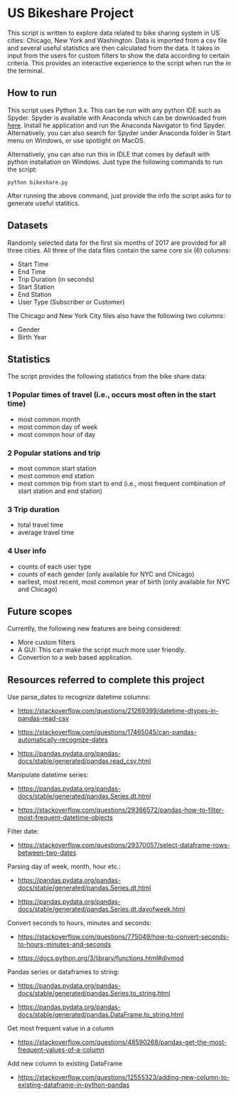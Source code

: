 # US Bikeshare Project

This script is written to explore data related to bike sharing system in US cities: Chicago, New York and Washington. Data is imported from a csv file and several useful statistics are then calculated from the data. It takes in input from the users for custom filters to show the data according to certain criteria. This provides an interactive experience to the script when run the in the terminal.

## How to run

This script uses Python 3.x. This can be run with any python IDE such as Spyder. Spyder is available with Anaconda which can be downloaded from [here](https://www.anaconda.com/download/). Install he application and run the Anaconda Navigator to find Spyder. Alternatively, you can also search for Spyder under Anaconda folder in Start menu on Windows, or use spotlight on MacOS.

Alternatively, you can also run this in IDLE that comes by default with python installation on Windows. Just type the following commands to run the script:

`python bikeshare.py`

After running the above command, just provide the info the script asks for to generate useful statitics.

## Datasets

Randomly selected data for the first six months of 2017 are provided for all three cities. All three of the data files contain the same core six (6) columns:

- Start Time
- End Time
- Trip Duration (in seconds)
- Start Station
- End Station
- User Type (Subscriber or Customer)

The Chicago and New York City files also have the following two columns:

- Gender
- Birth Year

## Statistics

The script provides the following statistics from the bike share data:

### 1 Popular times of travel (i.e., occurs most often in the start time)

- most common month
- most common day of week
- most common hour of day

### 2 Popular stations and trip

- most common start station
- most common end station
- most common trip from start to end (i.e., most frequent combination of start station and end station)

### 3 Trip duration

- total travel time
- average travel time

### 4 User info

- counts of each user type
- counts of each gender (only available for NYC and Chicago)
- earliest, most recent, most common year of birth (only available for NYC and Chicago)

## Future scopes

Currently, the following new features are being considered:

- More custom filters
- A GUI: This can make the script much more user friendly.
- Convertion to a web based application.

## Resources referred to complete this project

Use parse_dates to recognize datetime columns:

- <https://stackoverflow.com/questions/21269399/datetime-dtypes-in-pandas-read-csv>

- <https://stackoverflow.com/questions/17465045/can-pandas-automatically-recognize-dates>

- <https://pandas.pydata.org/pandas-docs/stable/generated/pandas.read_csv.html>

Manipulate datetime series:

- <https://pandas.pydata.org/pandas-docs/stable/generated/pandas.Series.dt.html>

- <https://stackoverflow.com/questions/29366572/pandas-how-to-filter-most-frequent-datetime-objects>

Filter date:

- <https://stackoverflow.com/questions/29370057/select-dataframe-rows-between-two-dates>

Parsing day of week, month, hour etc.:

- <https://pandas.pydata.org/pandas-docs/stable/generated/pandas.Series.dt.html>

- <https://pandas.pydata.org/pandas-docs/stable/generated/pandas.Series.dt.dayofweek.html>

Convert seconds to hours, minutes and seconds:

- <https://stackoverflow.com/questions/775049/how-to-convert-seconds-to-hours-minutes-and-seconds>

- <https://docs.python.org/3/library/functions.html#divmod>

Pandas series or dataframes to string:

- <https://pandas.pydata.org/pandas-docs/stable/generated/pandas.Series.to_string.html>

- <https://pandas.pydata.org/pandas-docs/stable/generated/pandas.DataFrame.to_string.html>

Get most frequent value in a column

- <https://stackoverflow.com/questions/48590268/pandas-get-the-most-frequent-values-of-a-column>

Add new column to existing DataFrame

- <https://stackoverflow.com/questions/12555323/adding-new-column-to-existing-dataframe-in-python-pandas>
